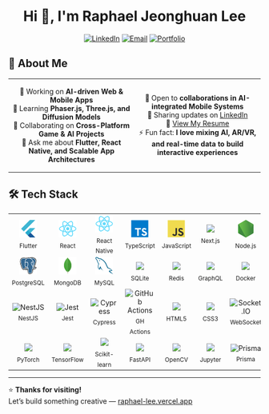 <h1 align="center">Hi 👋, I'm Raphael Jeonghuan Lee</h1>
<p align="center">
  <a href="https://linkedin.com/in/raphael-jeonghuan-lee" target="blank"><img src="https://img.shields.io/badge/-LinkedIn-0077B5?style=for-the-badge&logo=linkedin&logoColor=white" alt="LinkedIn" /></a>
  <a href="mailto:raphael.lee1029@gmail.com"><img src="https://img.shields.io/badge/-Email-D14836?style=for-the-badge&logo=gmail&logoColor=white" alt="Email" /></a>
  <a href="https://raphael-lee.vercel.app/" target="blank"><img src="https://img.shields.io/badge/-Portfolio-000000?style=for-the-badge&logo=vercel&logoColor=white" alt="Portfolio" /></a>
</p>

## 🚀 About Me

<table align="center">
<tr>
<td align="center" width="50%">

🔭 Working on **AI-driven Web & Mobile Apps**  
🌱 Learning **Phaser.js, Three.js, and Diffusion Models**  
👯 Collaborating on **Cross-Platform Game & AI Projects**  
💬 Ask me about **Flutter, React Native, and Scalable App Architectures**

</td>
<td align="center" width="50%">

🤝 Open to **collaborations in AI-integrated Mobile Systems**  
📝 Sharing updates on [LinkedIn](https://linkedin.com/in/raphael-jeonghuan-lee)  
📄 [View My Resume](https://raphael-lee.vercel.app/)  
⚡ Fun fact: **I love mixing AI, AR/VR, and real-time data to build interactive experiences**

</td>
</tr>
</table>

## 🛠️ Tech Stack

<div align="center">
<table>
<tr>
<td align="center" width="70"><img src="https://raw.githubusercontent.com/devicons/devicon/master/icons/flutter/flutter-original.svg" width="35"/><br><sub>Flutter</sub></td>
<td align="center" width="70"><img src="https://raw.githubusercontent.com/devicons/devicon/master/icons/react/react-original.svg" width="35"/><br><sub>React</sub></td>
<td align="center" width="70"><img src="https://raw.githubusercontent.com/devicons/devicon/master/icons/react/react-original.svg" width="35"/><br><sub>React Native</sub></td>
<td align="center" width="70"><img src="https://raw.githubusercontent.com/devicons/devicon/master/icons/typescript/typescript-original.svg" width="35"/><br><sub>TypeScript</sub></td>
<td align="center" width="70"><img src="https://raw.githubusercontent.com/devicons/devicon/master/icons/javascript/javascript-original.svg" width="35"/><br><sub>JavaScript</sub></td>
<td align="center" width="70"><img src="https://cdn.jsdelivr.net/gh/devicons/devicon/icons/nextjs/nextjs-original.svg" width="35"/><br><sub>Next.js</sub></td>
<td align="center" width="70"><img src="https://raw.githubusercontent.com/devicons/devicon/master/icons/nodejs/nodejs-original.svg" width="35"/><br><sub>Node.js</sub></td>
<td align="center" width="70"><img src="https://raw.githubusercontent.com/devicons/devicon/master/icons/express/express-original.svg" width="35"/><br><sub>Express.js</sub></td>
<td align="center" width="70"><img src="https://raw.githubusercontent.com/devicons/devicon/master/icons/firebase/firebase-plain-wordmark.svg" width="35"/><br><sub>Firebase</sub></td>
<td align="center" width="70"><img src="https://www.vectorlogo.zone/logos/amazon_aws/amazon_aws-icon.svg" width="35"/><br><sub>AWS</sub></td>
</tr>

<tr>
<td align="center"><img src="https://raw.githubusercontent.com/devicons/devicon/master/icons/postgresql/postgresql-original.svg" width="35"/><br><sub>PostgreSQL</sub></td>
<td align="center"><img src="https://raw.githubusercontent.com/devicons/devicon/master/icons/mongodb/mongodb-original.svg" width="35"/><br><sub>MongoDB</sub></td>
<td align="center"><img src="https://raw.githubusercontent.com/devicons/devicon/master/icons/mysql/mysql-original.svg" width="35"/><br><sub>MySQL</sub></td>
<td align="center"><img src="https://www.vectorlogo.zone/logos/sqlite/sqlite-icon.svg" width="35"/><br><sub>SQLite</sub></td>
<td align="center"><img src="https://www.vectorlogo.zone/logos/redis/redis-icon.svg" width="35"/><br><sub>Redis</sub></td>
<td align="center"><img src="https://www.vectorlogo.zone/logos/graphql/graphql-icon.svg" width="35"/><br><sub>GraphQL</sub></td>
<td align="center"><img src="https://www.vectorlogo.zone/logos/docker/docker-icon.svg" width="35"/><br><sub>Docker</sub></td>
<td align="center"><img src="https://www.vectorlogo.zone/logos/git-scm/git-scm-icon.svg" width="35"/><br><sub>Git</sub></td>
<td align="center"><img src="https://raw.githubusercontent.com/devicons/devicon/master/icons/figma/figma-original.svg" width="35"/><br><sub>Figma</sub></td>
<td align="center"><img src="https://cdn.jsdelivr.net/gh/devicons/devicon/icons/github/github-original.svg" width="35"/><br><sub>GitHub</sub></td>
</tr>

<tr>
<td align="center" width="70"><img src="https://cdn.jsdelivr.net/gh/devicons/devicon/icons/nestjs/nestjs-plain.svg" width="35" alt="NestJS"/><br><sub>NestJS</sub></td>
<td align="center" width="70"><img src="https://cdn.jsdelivr.net/gh/devicons/devicon/icons/jest/jest-plain.svg" width="35" alt="Jest"/><br><sub>Jest</sub></td>
<td align="center" width="70"><img src="https://cdn.jsdelivr.net/gh/devicons/devicon/icons/cypressio/cypressio-original.svg" width="35" alt="Cypress"/><br><sub>Cypress</sub></td>
<td align="center" width="70"><img src="https://cdn.jsdelivr.net/gh/devicons/devicon/icons/githubactions/githubactions-original.svg" width="35" alt="GitHub Actions"/><br><sub>GH Actions</sub></td>
<td align="center"><img src="https://cdn.jsdelivr.net/gh/devicons/devicon/icons/html5/html5-original.svg" width="35"/><br><sub>HTML5</sub></td>
<td align="center"><img src="https://cdn.jsdelivr.net/gh/devicons/devicon/icons/css3/css3-original.svg" width="35"/><br><sub>CSS3</sub></td>
<td align="center"><img src="https://cdn.jsdelivr.net/gh/devicons/devicon/icons/socketio/socketio-original.svg" width="35" alt="Socket.IO"/><br><sub>WebSocket</sub></td>
<td align="center"><img src="https://cdn.worldvectorlogo.com/logos/openai-2.svg" width="35"/><br><sub>OpenAI</sub></td>
<td align="center"><img src="https://huggingface.co/front/assets/huggingface_logo-noborder.svg" width="35"/><br><sub>Hugging Face</sub></td>
<td align="center"><img src="https://raw.githubusercontent.com/devicons/devicon/master/icons/python/python-original.svg" width="35"/><br><sub>Python</sub></td>
</tr>

<tr>
<td align="center"><img src="https://www.vectorlogo.zone/logos/pytorch/pytorch-icon.svg" width="35"/><br><sub>PyTorch</sub></td>
<td align="center"><img src="https://cdn.jsdelivr.net/gh/devicons/devicon/icons/tensorflow/tensorflow-original.svg" width="35"/><br><sub>TensorFlow</sub></td>
<td align="center"><img src="https://upload.wikimedia.org/wikipedia/commons/0/05/Scikit_learn_logo_small.svg" width="35"/><br><sub>Scikit-learn</sub></td>
<td align="center"><img src="https://cdn.worldvectorlogo.com/logos/fastapi-1.svg" width="35"/><br><sub>FastAPI</sub></td>
<td align="center"><img src="https://www.vectorlogo.zone/logos/opencv/opencv-icon.svg" width="35"/><br><sub>OpenCV</sub></td>
<td align="center"><img src="https://upload.wikimedia.org/wikipedia/commons/3/38/Jupyter_logo.svg" width="35"/><br><sub>Jupyter</sub></td>
<td align="center" width="70"><img src="https://cdn.jsdelivr.net/gh/devicons/devicon/icons/prisma/prisma-original.svg" width="35" alt="Prisma"/><br><sub>Prisma</sub></td>
<td align="center"><img src="https://cdn.jsdelivr.net/gh/devicons/devicon/icons/nginx/nginx-original.svg" width="35"/><br><sub>Nginx</sub></td>
<td align="center"><img src="https://cdn.jsdelivr.net/gh/devicons/devicon/icons/vercel/vercel-original.svg" width="35"/><br><sub>Vercel</sub></td>
<td align="center"><img src="https://cdn.jsdelivr.net/gh/devicons/devicon/icons/docker/docker-original.svg" width="35"/><br><sub>Docker</sub></td>
</tr>
</table>
</div>

---

⭐ **Thanks for visiting!**  
Let’s build something creative — [raphael-lee.vercel.app](https://raphael-lee.vercel.app/)
